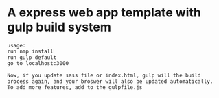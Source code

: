 # A express web app template with gulp build system	
	usage:
	run nmp install
	run gulp default 
	go to localhost:3000
	
	Now, if you update sass file or index.html, gulp will the build process again, and your broswer will also be updated automatically.
	To add more features, add to the gulpfile.js


